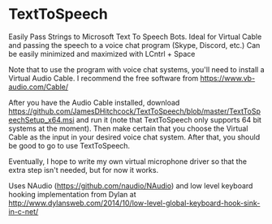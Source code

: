 # TextToSpeech
Easily Pass Strings to Microsoft Text To Speech Bots. Ideal for Virtual Cable and passing the speech to a voice chat program (Skype, Discord, etc.) Can be easily minimized and maximized with LCntrl + Space

Note that to use the program with voice chat systems, you'll need to install a Virtual Audio Cable. I recommend the free software from https://www.vb-audio.com/Cable/



After you have the Audio Cable installed, download https://github.com/JamesDHitchcock/TextToSpeech/blob/master/TextToSpeechSetup_x64.msi and run it (note that TextToSpeech only supports 64 bit systems at the moment). Then make certain that you choose the Virtual Cable as the input in your desired voice chat system. After that, you should be good to go to use TextToSpeech.

Eventually, I hope to write my own virtual microphone driver so that the extra step isn't needed, but for now it works.

Uses NAudio (https://github.com/naudio/NAudio) and low level keyboard hooking implementation from Dylan at http://www.dylansweb.com/2014/10/low-level-global-keyboard-hook-sink-in-c-net/


